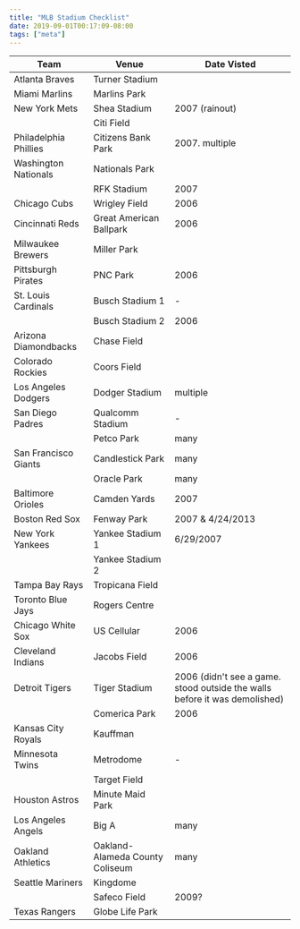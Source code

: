 ```yaml
---
title: "MLB Stadium Checklist"
date: 2019-09-01T00:17:09-08:00
tags: ["meta"]
---
```


<!--more-->
| Team                  | Venue                           | Date Visted                                                                |
|-----------------------|---------------------------------|----------------------------------------------------------------------------|
| Atlanta Braves        | Turner Stadium                  |                                                                            |
| Miami Marlins         | Marlins Park                    |                                                                            |
| New York Mets         | Shea Stadium                    | 2007 (rainout)                                                             |
|                       | Citi Field                      |                                                                            |
| Philadelphia Phillies | Citizens Bank Park              | 2007. multiple                                                             |
| Washington Nationals  | Nationals Park                  |                                                                            |
|                       | RFK Stadium                     | 2007                                                                       |
| Chicago Cubs          | Wrigley Field                   | 2006                                                                       |
| Cincinnati Reds       | Great American Ballpark         | 2006                                                                       |
| Milwaukee Brewers     | Miller Park                     |                                                                            |
| Pittsburgh Pirates    | PNC Park                        | 2006                                                                       |
| St. Louis Cardinals   | Busch Stadium 1                 | -                                                                          |
|                       | Busch Stadium 2                 | 2006                                                                       |
| Arizona Diamondbacks  | Chase Field                     |                                                                            |
| Colorado Rockies      | Coors Field                     |                                                                            |
| Los Angeles Dodgers   | Dodger Stadium                  | multiple                                                                   |
| San Diego Padres      | Qualcomm Stadium                | -                                                                          |
|                       | Petco Park                      | many                                                                       |
| San Francisco Giants  | Candlestick Park                | many                                                                       |
|                       | Oracle Park                     | many                                                                       |
| Baltimore Orioles     | Camden Yards                    | 2007                                                                       |
| Boston Red Sox        | Fenway Park                     | 2007 & 4/24/2013                                                           |
| New York Yankees      | Yankee Stadium 1                | 6/29/2007                                                                  |
|                       | Yankee Stadium 2                |                                                                            |
| Tampa Bay Rays        | Tropicana Field                 |                                                                            |
| Toronto Blue Jays     | Rogers Centre                   |                                                                            |
| Chicago White Sox     | US Cellular                     | 2006                                                                       |
| Cleveland Indians     | Jacobs Field                    | 2006                                                                       |
| Detroit Tigers        | Tiger Stadium                   | 2006 (didn't see a game. stood outside the walls before it was demolished) |
|                       | Comerica Park                   | 2006                                                                       |
| Kansas City Royals    | Kauffman                        |                                                                            |
| Minnesota Twins       | Metrodome                       | -                                                                          |
|                       | Target Field                    |                                                                            |
| Houston Astros        | Minute Maid Park                |                                                                            |
| Los Angeles Angels    | Big A                           | many                                                                       |
| Oakland Athletics     | Oakland-Alameda County Coliseum | many                                                                       |
| Seattle Mariners      | Kingdome                        |                                                                            |
|                       | Safeco Field                    | 2009?                                                                      |
| Texas Rangers         | Globe Life Park                 |                                                                            |
